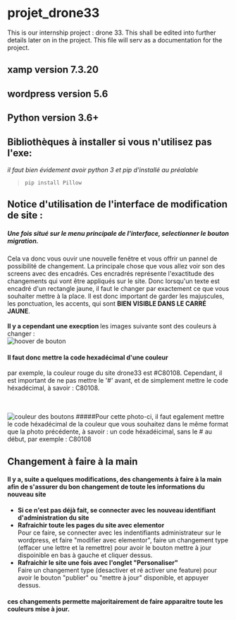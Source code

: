 # projet_drone33

This is our internship project : drone 33. This shall be edited into further details later on in the project. This file will serv as a documentation for the project.

## xamp version **7.3.20**
## wordpress version **5.6**
## Python version 3.6+

## Bibliothèques à installer si vous n'utilisez pas l'exe:
*il faut bien évidement avoir python 3 et pip d'installé au préalable*

> `pip install Pillow`


## Notice d'utilisation de l'interface de modification de site :

##### Une fois situé sur le menu principale de l'interface, selectionner le bouton migration.

Cela va donc vous ouvir une nouvelle fenêtre et vous offrir un pannel de possibilité de changement.
La principale chose que vous allez voir son des screens avec des encadrés. Ces encradrés représente l'exactitude des changements qui vont être appliqués sur le site. Donc lorsqu'un texte est encadré d'un rectangle jaune, il faut le changer par exactement ce que vous souhaiter mettre à la place. Il est donc important de garder les majuscules, les ponctuation, les accents, qui sont <b>BIEN VISIBLE DANS LE CARRÉ JAUNE</b>.<br><br>
<b> Il y a cependant une execption </b>
les images suivante sont des couleurs à changer :<br>
![hoover de bouton](https://cdn.discordapp.com/attachments/510525802371219456/811700097720385536/15.png)
#### Il faut donc mettre la code hexadécimal d'une couleur
par exemple, la couleur rouge du site drone33 est #C80108. Cependant, il est important de ne pas mettre le '#' avant, et de simplement mettre le code héxadécimal, à savoir : C80108.<br><br><br>



![couleur des boutons](https://cdn.discordapp.com/attachments/510525802371219456/811700772936351775/7.png)
#####Pour cette photo-ci, il faut egalement mettre le code héxadécimal de la couleur que vous souhaitez dans le même format que la photo précédente, à savoir : un code héxadéicimal, sans le # au début, par exemple : C80108



## Changement à faire à la main

#### Il y a, suite a quelques modifications, des changements à faire à la main afin de s'assurer du bon changement de toute les informations du nouveau site
* <b>Si ce n'est pas déjà fait, se connecter avec les nouveau identifiant d'administration du site</b>
* <b>Rafraichir toute les pages du site avec elementor</b><br>
Pour ce faire, se connecter avec les indentifiants administrateur sur le wordpress, et faire "modifier avec elementor", faire un changement type (effacer une lettre et la remettre) pour avoir le bouton mettre à jour dispoinible en bas à gauche et cliquer dessus.
* <b>Rafraichir le site une fois avec l'onglet "Personaliser"</b><br>
Faire un changement type (desactiver et ré activer une feature) pour avoir le bouton "publier" ou "mettre à jour" disponible, et appuyer dessus.
#### ces changements permette majoritairement de faire apparaitre toute les couleurs mise à jour.
